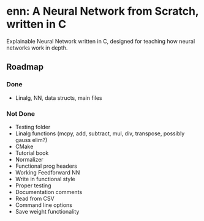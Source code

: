 # enn: A Neural Network from Scratch, written in C
Explainable Neural Network written in C, designed for teaching how neural networks work in depth.

## Roadmap

### Done
- Linalg, NN, data structs, main files
### Not Done
- Testing folder
- Linalg functions (mcpy, add, subtract, mul, div, transpose, possibly gauss elim?)
- CMake
- Tutorial book
- Normalizer
- Functional prog headers
- Working Feedforward NN
- Write in functional style
- Proper testing
- Documentation comments
- Read from CSV
- Command line options
- Save weight functionality

